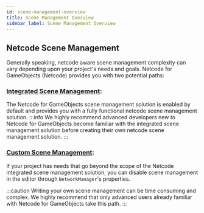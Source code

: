 ```yaml
---
id: scene-management-overview
title: Scene Management Overview
sidebar_label: Scene Management Overview
---
```

## Netcode Scene Management
Generally speaking, netcode aware scene management complexity can vary depending upon your project's needs and goals. Netcode for GameObjects (Netcode) provides you with two potential paths:

### [Integrated Scene Management](using-networkscenemanager.md):  
The Netcode for GameObjects scene management solution is enabled by default and provides you with a fully functional netcode scene management solution.
:::info
We highly recommend advanced developers new to Netcode for GameObjects become familiar with the integrated scene management solution before creating their own netcode scene management solution. 
:::

### [Custom Scene Management](custom-management.md): 
If your project has needs that go beyond the scope of the Netcode integrated scene management solution, you can disable scene management in the editor through `NetworkManager`'s properties.

:::caution
Writing your own scene management can be time consuming and complex.  We highly recommend that only advanced users already familiar with Netcode for GameObjects take this path.
:::



